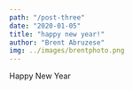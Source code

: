 ```yaml
---
path: "/post-three"
date: "2020-01-05"
title: "happy new year!"
author: "Brent Abruzese"
img: ../images/brentphoto.png
---
```


Happy New Year